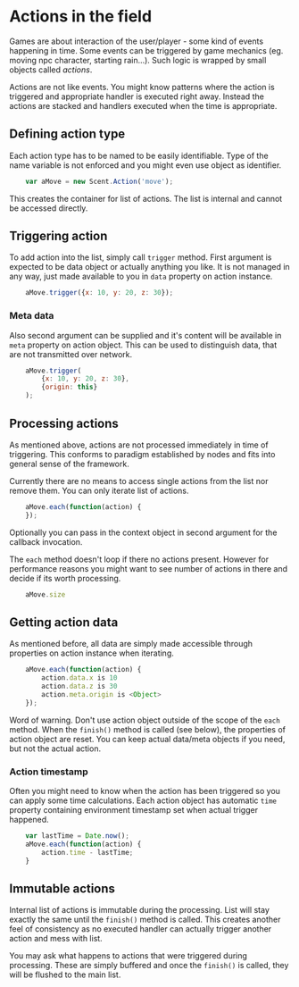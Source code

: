 # Actions in the field

Games are about interaction of the user/player - some kind of events happening in time. Some events can be triggered by game mechanics (eg. moving npc character, starting rain...). Such logic is wrapped by small objects called *actions*.

Actions are not like events. You might know patterns where the action is triggered and appropriate handler is executed right away. Instead the actions are stacked and handlers executed when the time is appropriate.

## Defining action type

Each action type has to be named to be easily identifiable.  Type of the name variable is not enforced and you might even use object as identifier.

```js
	var aMove = new Scent.Action('move');
```

This creates the container for list of actions. The list is internal and cannot be accessed directly.

## Triggering action

To add action into the list, simply call `trigger` method. First argument is expected to be data object or actually anything you like. It is not managed in any way, just made available to you in `data` property on action instance.

```js
	aMove.trigger({x: 10, y: 20, z: 30});
```

### Meta data

Also second argument can be supplied and it's content will be available in `meta` property on action object. This can be used to distinguish data, that are not transmitted over network.

```js
	aMove.trigger(
		{x: 10, y: 20, z: 30},
    	{origin: this}
	);
```

## Processing actions

As mentioned above, actions are not processed immediately in time of triggering. This conforms to paradigm established by nodes and fits into general sense of the framework.

Currently there are no means to access single actions from the list nor remove them. You can only iterate list of actions.

```js
	aMove.each(function(action) {
	});
```

Optionally you can pass in the context object in second argument for the callback invocation.

The `each` method doesn't loop if there no actions present. However for performance reasons you might want to see number of actions in there and decide if its worth processing.

```js
	aMove.size
```

## Getting action data

As mentioned before, all data are simply made accessible through properties on action instance when iterating.

```js
	aMove.each(function(action) {
		action.data.x is 10
		action.data.z is 30
		action.meta.origin is <Object>
	});
```

Word of warning. Don't use action object outside of the scope of the `each` method. When the `finish()` method is called (see below), the properties of action object are reset. You can keep actual data/meta objects if you need, but not the actual action.

### Action timestamp

Often you might need to know when the action has been triggered so you can apply some time calculations. Each action object has automatic `time` property containing environment timestamp set when actual trigger happened.

```js
	var lastTime = Date.now();
	aMove.each(function(action) {
		action.time - lastTime;
	}
```

## Immutable actions

Internal list of actions is immutable during the processing.
List will stay exactly the same until the `finish()` method is called. This creates another feel of consistency as no executed handler can actually trigger another action and mess with list.

You may ask what happens to actions that were triggered during processing. These are simply buffered and once the `finish()` is called, they will be flushed to the main list.
